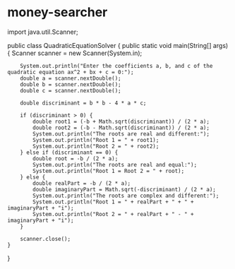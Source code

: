 # money-searcher
import java.util.Scanner;

public class QuadraticEquationSolver {
    public static void main(String[] args) {
        Scanner scanner = new Scanner(System.in);

        System.out.println("Enter the coefficients a, b, and c of the quadratic equation ax^2 + bx + c = 0:");
        double a = scanner.nextDouble();
        double b = scanner.nextDouble();
        double c = scanner.nextDouble();

        double discriminant = b * b - 4 * a * c;

        if (discriminant > 0) {
            double root1 = (-b + Math.sqrt(discriminant)) / (2 * a);
            double root2 = (-b - Math.sqrt(discriminant)) / (2 * a);
            System.out.println("The roots are real and different:");
            System.out.println("Root 1 = " + root1);
            System.out.println("Root 2 = " + root2);
        } else if (discriminant == 0) {
            double root = -b / (2 * a);
            System.out.println("The roots are real and equal:");
            System.out.println("Root 1 = Root 2 = " + root);
        } else {
            double realPart = -b / (2 * a);
            double imaginaryPart = Math.sqrt(-discriminant) / (2 * a);
            System.out.println("The roots are complex and different:");
            System.out.println("Root 1 = " + realPart + " + " + imaginaryPart + "i");
            System.out.println("Root 2 = " + realPart + " - " + imaginaryPart + "i");
        }

        scanner.close();
    } 
}
